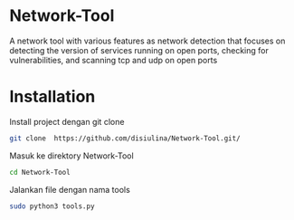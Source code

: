 # Network-Tool
A network tool with various features as network detection that focuses on detecting the version of services running on open ports, checking for vulnerabilities, and scanning tcp and udp on open ports

# Installation
Install project dengan git clone
```bash
git clone  https://github.com/disiulina/Network-Tool.git/
```
Masuk ke direktory Network-Tool
```bash
cd Network-Tool
```
Jalankan file dengan nama tools
```bash
sudo python3 tools.py
```
